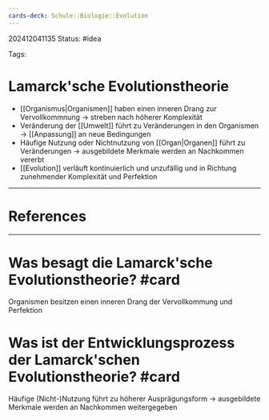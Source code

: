 ```yaml
---
cards-deck: Schule::Biologie::Evolution
---
```

202412041135
Status: #idea

Tags:

# Lamarck'sche Evolutionstheorie
- [[Organismus|Organismen]] haben einen inneren Drang zur Vervollkommnung -> streben nach höherer Komplexität
- Veränderung der [[Umwelt]] führt zu Veränderungen in den Organismen -> [[Anpassung]] an neue Bedingungen
- Häufige Nutzung oder Nichtnutzung von [[Organ|Organen]] führt zu Veränderungen -> ausgebildete Merkmale werden an Nachkommen vererbt
- [[Evolution]] verläuft kontinuierlich und unzufällig und in Richtung zunehmender Komplexität und Perfektion



---
# References



---


# Was besagt die Lamarck'sche Evolutionstheorie? #card 
Organismen besitzen einen inneren Drang der Vervollkommung und Perfektion

# Was ist der Entwicklungsprozess der Lamarck'schen Evolutionstheorie? #card 
Häufige (Nicht-)Nutzung führt zu höherer Ausprägungsform -> ausgebildete Merkmale werden an Nachkommen weitergegeben

